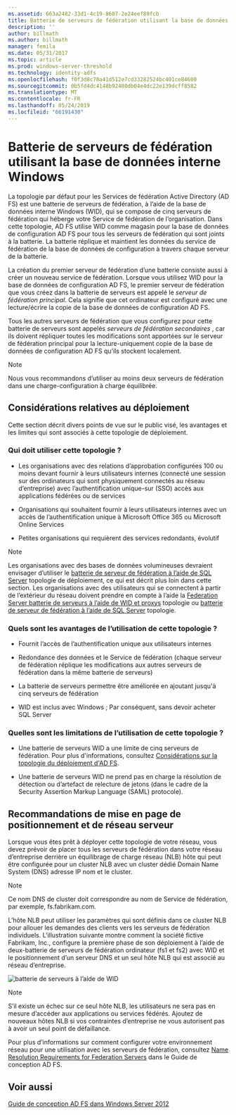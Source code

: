 ```yaml
---
ms.assetid: 663a2482-33d1-4c19-8607-2e24eef89fcb
title: Batterie de serveurs de fédération utilisant la base de données interne Windows
description: ''
author: billmath
ms.author: billmath
manager: femila
ms.date: 05/31/2017
ms.topic: article
ms.prod: windows-server-threshold
ms.technology: identity-adfs
ms.openlocfilehash: f0f3d8c70a41d512e7cd33282524bc401ce84600
ms.sourcegitcommit: 0b5fd4dc4148b92480db04e4dc22e139dcff8582
ms.translationtype: MT
ms.contentlocale: fr-FR
ms.lasthandoff: 05/24/2019
ms.locfileid: "66191430"
---
```

# <a name="federation-server-farm-using-wid"></a>Batterie de serveurs de fédération utilisant la base de données interne Windows

La topologie par défaut pour les Services de fédération Active Directory \(AD FS\) est une batterie de serveurs de fédération, à l’aide de la base de données interne Windows \(WID\), qui se compose de cinq serveurs de fédération qui héberge votre Service de fédération de l’organisation. Dans cette topologie, AD FS utilise WID comme magasin pour la base de données de configuration AD FS pour tous les serveurs de fédération qui sont joints à la batterie. La batterie réplique et maintient les données du service de fédération de la base de données de configuration à travers chaque serveur de la batterie.  
  
La création du premier serveur de fédération d’une batterie consiste aussi à créer un nouveau service de fédération. Lorsque vous utilisez WID pour la base de données de configuration AD FS, le premier serveur de fédération que vous créez dans la batterie de serveurs est appelé le *serveur de fédération principal*. Cela signifie que cet ordinateur est configuré avec une lecture\/écrire la copie de la base de données de configuration AD FS.  
  
Tous les autres serveurs de fédération que vous configurez pour cette batterie de serveurs sont appelés *serveurs de fédération secondaires* , car ils doivent répliquer toutes les modifications sont apportées sur le serveur de fédération principal pour la lecture\-uniquement copie de la base de données de configuration AD FS qu’ils stockent localement.  
  
> [!NOTE]  
> Nous vous recommandons d’utiliser au moins deux serveurs de fédération dans une charge\-configuration à charge équilibrée.  
  
## <a name="deployment-considerations"></a>Considérations relatives au déploiement  
Cette section décrit divers points de vue sur le public visé, les avantages et les limites qui sont associés à cette topologie de déploiement.  
  
### <a name="who-should-use-this-topology"></a>Qui doit utiliser cette topologie ?  
  
-   Les organisations avec des relations d’approbation configurées 100 ou moins devant fournir à leurs utilisateurs internes \(connecté une session sur des ordinateurs qui sont physiquement connectés au réseau d’entreprise\) avec l’authentification unique\-sur \(SSO\) accès aux applications fédérées ou de services  
  
-   Organisations qui souhaitent fournir à leurs utilisateurs internes avec un accès de l’authentification unique à Microsoft Office 365 ou Microsoft Online Services  
  
-   Petites organisations qui requièrent des services redondants, évolutif  
  
> [!NOTE]  
> Les organisations avec des bases de données volumineuses devraient envisager d’utiliser le [batterie de serveur de fédération à l’aide de SQL Server](Federation-Server-Farm-Using-SQL-Server.md) topologie de déploiement, ce qui est décrit plus loin dans cette section. Les organisations avec des utilisateurs qui se connectent à partir de l’extérieur du réseau doivent prendre en compte à l’aide la [Federation Server batterie de serveurs à l’aide de WID et proxys](Federation-Server-Farm-Using-WID-and-Proxies.md) topologie ou [batterie de serveur de fédération à l’aide de SQL Server](Federation-Server-Farm-Using-SQL-Server.md) topologie.  
  
### <a name="what-are-the-benefits-of-using-this-topology"></a>Quels sont les avantages de l’utilisation de cette topologie ?  
  
-   Fournit l’accès de l’authentification unique aux utilisateurs internes  
  
-   Redondance des données et le Service de fédération \(chaque serveur de fédération réplique les modifications aux autres serveurs de fédération dans la même batterie de serveurs\)  
  
-   La batterie de serveurs permettre être améliorée en ajoutant jusqu'à cinq serveurs de fédération  
  
-   WID est inclus avec Windows ; Par conséquent, sans devoir acheter SQL Server  
  
### <a name="what-are-the-limitations-of-using-this-topology"></a>Quelles sont les limitations de l’utilisation de cette topologie ?  
  
-   Une batterie de serveurs WID a une limite de cinq serveurs de fédération. Pour plus d'informations, consultez [Considérations sur la topologie du déploiement d'AD FS](AD-FS-Deployment-Topology-Considerations.md).  
  
-   Une batterie de serveurs WID ne prend pas en charge la résolution de détection ou d’artefact de relecture de jetons \(dans le cadre de la Security Assertion Markup Language \(SAML\) protocole\).  
  
## <a name="server-placement-and-network-layout-recommendations"></a>Recommandations de mise en page de positionnement et de réseau serveur  
Lorsque vous êtes prêt à déployer cette topologie de votre réseau, vous devez prévoir de placer tous les serveurs de fédération dans votre réseau d’entreprise derrière un équilibrage de charge réseau \(NLB\) hôte qui peut être configurée pour un cluster NLB avec un cluster dédié Domain Name System \(DNS\) adresse IP nom et le cluster.  
  
> [!NOTE]  
> Ce nom DNS de cluster doit correspondre au nom de Service de fédération, par exemple, fs.fabrikam.com.  
  
L’hôte NLB peut utiliser les paramètres qui sont définis dans ce cluster NLB pour allouer les demandes des clients vers les serveurs de fédération individuels. L’illustration suivante montre comment la société fictive Fabrikam, Inc., configure la première phase de son déploiement à l’aide de deux\-batterie de serveurs de fédération ordinateur \(fs1 et fs2\) avec WID et le positionnement d’un serveur DNS et un seul hôte NLB qui est associé au réseau d’entreprise.  
  
![batterie de serveurs à l’aide de WID](media/FarmWID.gif)  
  
> [!NOTE]  
> S’il existe un échec sur ce seul hôte NLB, les utilisateurs ne sera pas en mesure d’accéder aux applications ou services fédérés. Ajoutez de nouveaux hôtes NLB si vos contraintes d’entreprise ne vous autorisent pas à avoir un seul point de défaillance.  
  
Pour plus d’informations sur comment configurer votre environnement réseau pour une utilisation avec les serveurs de fédération, consultez [Name Resolution Requirements for Federation Servers](Name-Resolution-Requirements-for-Federation-Servers.md) dans le Guide de conception AD FS.  
  
## <a name="see-also"></a>Voir aussi
[Guide de conception AD FS dans Windows Server 2012](AD-FS-Design-Guide-in-Windows-Server-2012.md)
